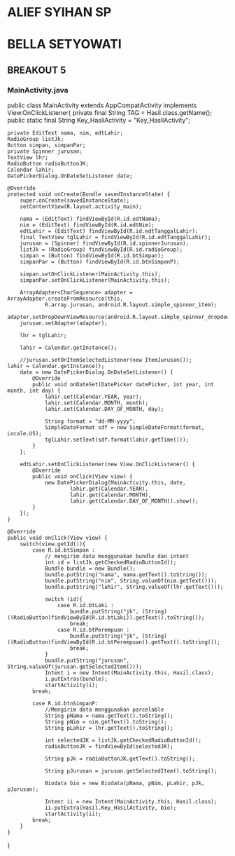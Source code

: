 # ALIEF SYIHAN SP
# BELLA SETYOWATI

## BREAKOUT 5

### MainActivity.java
public class MainActivity extends AppCompatActivity implements View.OnClickListener{
    private final String TAG = Hasil.class.getName();
    public static final String Key_HasilActivity = "Key_HasilActivity";

    private EditText nama, nim, edtLahir;
    RadioGroup listJk;
    Button simpan, simpanPar;
    private Spinner jurusan;
    TextView lhr;
    RadioButton radioButtonJK;
    Calendar lahir;
    DatePickerDialog.OnDateSetListener date;

    @Override
    protected void onCreate(Bundle savedInstanceState) {
        super.onCreate(savedInstanceState);
        setContentView(R.layout.activity_main);

        nama = (EditText) findViewById(R.id.edtNama);
        nim = (EditText) findViewById(R.id.edtNim);
        edtLahir = (EditText) findViewById(R.id.edtTanggalLahir);
        final TextView tglLahir = findViewById(R.id.edtTanggalLahir);
        jurusan = (Spinner) findViewById(R.id.spinnerJurusan);
        listJk = (RadioGroup) findViewById(R.id.radioGroup);
        simpan = (Button) findViewById(R.id.btSimpan);
        simpanPar = (Button) findViewById(R.id.btnSimpanP);

        simpan.setOnClickListener(MainActivity.this);
        simpanPar.setOnClickListener(MainActivity.this);

        ArrayAdapter<CharSequence> adapter = ArrayAdapter.createFromResource(this,
                R.array.jurusan, android.R.layout.simple_spinner_item);
        adapter.setDropDownViewResource(android.R.layout.simple_spinner_dropdown_item);
        jurusan.setAdapter(adapter);

        lhr = tglLahir;

        lahir = Calendar.getInstance();

        //jurusan.setOnItemSelectedListener(new ItemJurusan());        lahir = Calendar.getInstance();
        date = new DatePickerDialog.OnDateSetListener() {
            @Override
            public void onDateSet(DatePicker datePicker, int year, int month, int day) {
                lahir.set(Calendar.YEAR, year);
                lahir.set(Calendar.MONTH, month);
                lahir.set(Calendar.DAY_OF_MONTH, day);

                String format = "dd-MM-yyyy";
                SimpleDateFormat sdf = new SimpleDateFormat(format, Locale.US);
                tglLahir.setText(sdf.format(lahir.getTime()));
            }
        };

        edtLahir.setOnClickListener(new View.OnClickListener() {
            @Override
            public void onClick(View view) {
                new DatePickerDialog(MainActivity.this, date,
                        lahir.get(Calendar.YEAR),
                        lahir.get(Calendar.MONTH),
                        lahir.get(Calendar.DAY_OF_MONTH)).show();
            }
        });
    }

    @Override
    public void onClick(View view) {
        switch(view.getId()){
            case R.id.btSimpan :
                // mengirim data menggunakan bundle dan intent
                int id = listJk.getCheckedRadioButtonId();
                Bundle bundle = new Bundle();
                bundle.putString("nama", nama.getText().toString());
                bundle.putString("nim", String.valueOf(nim.getText()));
                bundle.putString("lahir", String.valueOf(lhr.getText()));

                switch (id){
                    case R.id.btLaki :
                        bundle.putString("jk", (String) ((RadioButton)findViewById(R.id.btLaki)).getText().toString());
                        break;
                    case R.id.btPerempuan :
                        bundle.putString("jk", (String) ((RadioButton)findViewById(R.id.btPerempuan)).getText().toString());
                        break;
                }
                bundle.putString("jurusan", String.valueOf(jurusan.getSelectedItem()));
                Intent i = new Intent(MainActivity.this, Hasil.class);
                i.putExtras(bundle);
                startActivity(i);
            break;

            case R.id.btnSimpanP:
                //Mengirim data menggunakan parcelable
                String pNama = nama.getText().toString();
                String pNim = nim.getText().toString();
                String pLahir = lhr.getText().toString();

                int selectedJK = listJk.getCheckedRadioButtonId();
                radioButtonJK = findViewById(selectedJK);

                String pJk = radioButtonJK.getText().toString();

                String pJurusan = jurusan.getSelectedItem().toString();

                Biodata bio = new Biodata(pNama, pNim, pLahir, pJk, pJurusan);

                Intent ii = new Intent(MainActivity.this, Hasil.class);
                ii.putExtra(Hasil.Key_HasilActivity, bio);
                startActivity(ii);
            break;
        }
    }
}
